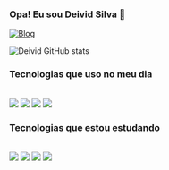 
### Opa! Eu sou Deivid Silva 👋
[![Blog](https://img.shields.io/badge/LinkedIn-0077B5?style=for-the-badge&logo=linkedin&logoColor=white)](https://www.linkedin.com/in/deivid-silva-b7a323140/)

![Deivid GitHub stats](https://github-readme-stats.vercel.app/api?username=DeividSilva&show_icons=true&theme=tokyonight)


### Tecnologias que uso no meu dia
<div style="display: inline_block"><br/>
  <img aling="center" alt"Postman src="https://img.shields.io/badge/Postman-FF6600?style=for-the-badge&=monero&logoColor=white"/>
  <img aling="center" alt"Debeaver src="https://img.shields.io/badge/DBeaver-00C7B7?style=for-the-badge&=netlify&logoColor=white"/>
  <img aling="center" alt"Test src="https://img.shields.io/badge/TestLink-404D59?style=for-the-badge"/>
  <img aling="center" alt"Test src="https://img.shields.io/badge/IEditor-626CD9?style=for-the-badge&=Stripe&logoColor=white"/>
</div>


### Tecnologias que estou estudando
<div style="display: inline_block"><br/>
  <img aling="center" alt"cypress src="https://img.shields.io/badge/Cypress-14354C?style=for-the-badge&logo=Cypress&logoColor=white"/>
  <img aling="center" alt"JavaScript src="https://img.shields.io/badge/JavaScript-F7DF1E?style=for-the-badge&logo=javascript&logoColor=black"/>
  <img aling="center" alt"Node src="https://img.shields.io/badge/Node.js-43853D?style=for-the-badge&logo=node.js&logoColor=white"/>
  <img aling="center" alt"React src="https://img.shields.io/badge/React_Native-20232A?style=for-the-badge&logo=react&logoColor=61DAFB"/>                             </div>

